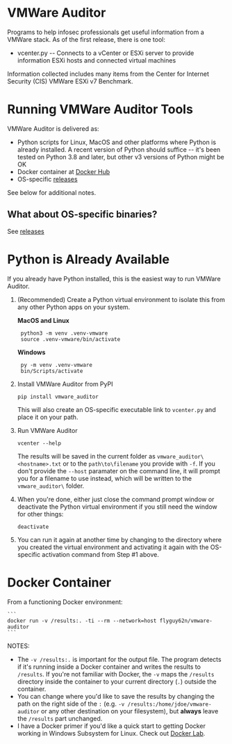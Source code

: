 # VMWare Auditor

Programs to help infosec professionals get useful information from a VMWare stack.  As of the first release, there is one tool:
* vcenter.py -- Connects to a vCenter or ESXi server to provide information ESXi hosts and connected virtual machines

Information collected includes many items from the Center for Internet Security (CIS) VMWare ESXi v7 Benchmark.

# Running VMWare Auditor Tools
VMWare Auditor is delivered as:
* Python scripts for Linux, MacOS and other platforms where Python is already installed.  A recent version of Python should suffice -- it's been tested on Python 3.8 and later, but other v3 versions of Python might be OK
* Docker container at [Docker Hub](https://hub.docker.com/r/flyguy62n/vmware-auditor)
* OS-specific [releases](https://github.com/kirkpatrickprice/vmware-auditor/releases)

See below for additional notes.

## What about OS-specific binaries?
See [releases](https://github.com/kirkpatrickprice/vmware-auditor/releases)

# Python is Already Available
If you already have Python installed, this is the easiest way to run VMWare Auditor.  

1. (Recommended) Create a Python virtual environment to isolate this from any other Python apps on your system.

    **MacOS and Linux**

        python3 -m venv .venv-vmware
        source .venv-vmware/bin/activate
        
    **Windows**

        py -m venv .venv-vmware
        bin/Scripts/activate
        
2. Install VMWare Auditor from PyPI

    ```
    pip install vmware_auditor
    ```

    This will also create an OS-specific executable link to `vcenter.py` and place it on your path.

3. Run VMWare Auditor

    ```
    vcenter --help
    ```

    The results will be saved in the current folder as `vmware_auditor\<hostname>.txt` or to the `path\to\filename` you provide with `-f`.  If you don't provide the `--host` paramater on the command line, it will prompt you for a filename to use instead, which will be written to the `vmware_auditor\` folder.

4. When you're done, either just close the command prompt window or deactivate the Python virtual environment if you still need the window for other things:

    ```
    deactivate
    ```

5. You can run it again at another time by changing to the directory where you created the virtual environment and activating it again with the OS-specific activation command from Step #1 above.

# Docker Container
From a functioning Docker environment:

    ```
    docker run -v /results:. -ti --rm --network=host flyguy62n/vmware-auditor
    ```

NOTES:
* The `-v /results:.` is important for the output file.  The program detects if it's running inside a Docker container and writes the results to `/results`.  If you're not familiar with Docker, the `-v` maps the `/results` directory inside the container to your current directory (`.`) outside the container.  
* You can change where you'd like to save the results by changing the path on the right side of the `:` (e.g. `-v /results:/home/jdoe/vmware-auditor` or any other destination on your filesystem), but **always** leave the `/results` part unchanged.
* I have a Docker primer if you'd like a quick start to getting Docker working in Windows Subsystem for Linux.  Check out [Docker Lab](https://github.com/flyguy62n/docker-lab).

